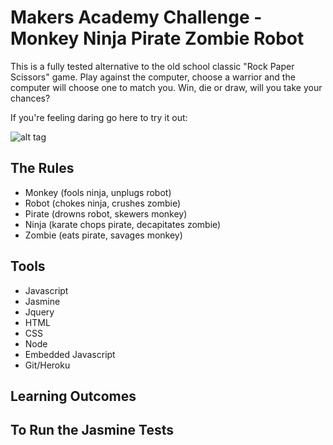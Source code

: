 # Makers Academy Challenge - Monkey Ninja Pirate Zombie Robot

This is a fully tested alternative to the old school classic "Rock Paper Scissors" game.
Play against the computer, choose a warrior and the computer will choose one to match you.
Win, die or draw, will you take your chances?

If you're feeling daring go here to try it out:

![alt tag](https://raw.github.com/schlap/rps-javascript/development/public/images/screen-shot.png)

## The Rules

- Monkey (fools ninja, unplugs robot)  
- Robot (chokes ninja, crushes zombie)
- Pirate (drowns robot, skewers monkey)
- Ninja (karate chops pirate, decapitates zombie)
- Zombie (eats pirate, savages monkey)

## Tools

- Javascript
- Jasmine
- Jquery
- HTML
- CSS
- Node
- Embedded Javascript
- Git/Heroku

## Learning Outcomes

## To Run the Jasmine Tests
